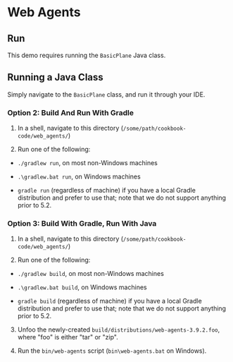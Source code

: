 # Web Agents

## Run

This demo requires running the `BasicPlane` Java class.

## Running a Java Class

Simply navigate to the `BasicPlane` class, and run it through your IDE.

### Option 2: Build And Run With Gradle

1. In a shell, navigate to this directory (`/some/path/cookbook-code/web_agents/`)

2. Run one of the following:

  - `./gradlew run`, on most non-Windows machines
  
  - `.\gradlew.bat run`, on Windows machines

  - `gradle run` (regardless of machine) if you have a local Gradle distribution and prefer to use that; note that we do not support anything prior to 5.2.

### Option 3: Build With Gradle, Run With Java

1. In a shell, navigate to this directory (`/some/path/cookbook-code/web_agents/`)

2. Run one of the following:

  - `./gradlew build`, on most non-Windows machines
  
  - `.\gradlew.bat build`, on Windows machines

  - `gradle build` (regardless of machine) if you have a local Gradle distribution and prefer to use that; note that we do not support anything prior to 5.2.

3. Unfoo the newly-created `build/distributions/web-agents-3.9.2.foo`, where "foo" is either "tar" or "zip".

4. Run the `bin/web-agents` script (`bin\web-agents.bat` on Windows).
